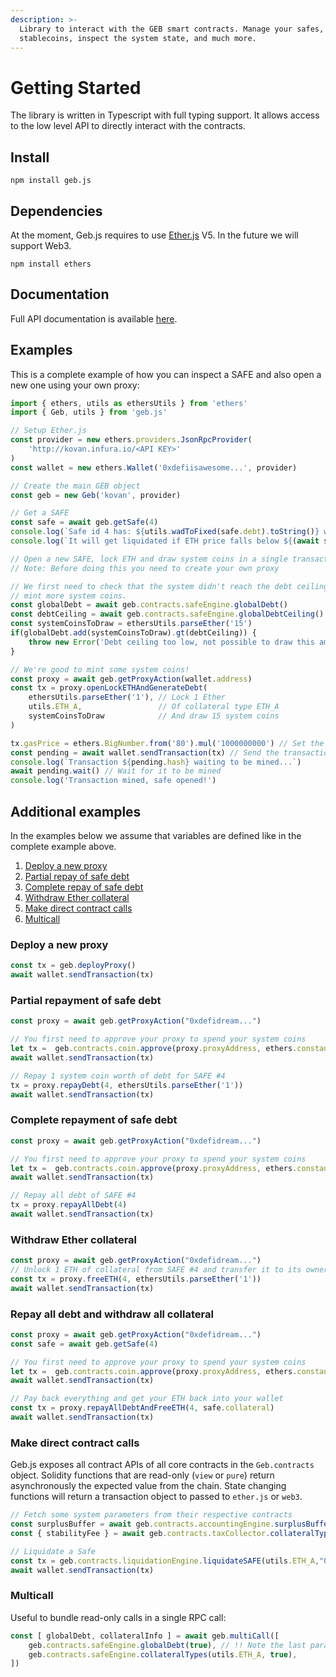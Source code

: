 ```yaml
---
description: >-
  Library to interact with the GEB smart contracts. Manage your safes, mint
  stablecoins, inspect the system state, and much more.
---
```


# Getting Started

The library is written in Typescript with full typing support. It allows access to the low level API to directly interact with the contracts.

## Install

```
npm install geb.js
```

## Dependencies

At the moment, Geb.js requires to use [Ether.js](https://www.npmjs.com/package/ethers) V5. In the future we will support Web3.

```
npm install ethers
```

## Documentation

Full API documentation is available [here](https://docs.reflexer.finance/geb-js/gettingstarted).

## Examples

This is a complete example of how you can inspect a SAFE and also open a new one using your own proxy:

```typescript
import { ethers, utils as ethersUtils } from 'ethers'
import { Geb, utils } from 'geb.js'

// Setup Ether.js
const provider = new ethers.providers.JsonRpcProvider(
    'http://kovan.infura.io/<API KEY>'
)
const wallet = new ethers.Wallet('0xdefiisawesome...', provider)

// Create the main GEB object
const geb = new Geb('kovan', provider)

// Get a SAFE
const safe = await geb.getSafe(4)
console.log(`Safe id 4 has: ${utils.wadToFixed(safe.debt).toString()} worth of debt.`)
console.log(`It will get liquidated if ETH price falls below ${(await safe.liquidationPrice())?.toString()} USD.`)

// Open a new SAFE, lock ETH and draw system coins in a single transaction using a proxy
// Note: Before doing this you need to create your own proxy

// We first need to check that the system didn't reach the debt ceiling so that we can
// mint more system coins.
const globalDebt = await geb.contracts.safeEngine.globalDebt()
const debtCeiling = await geb.contracts.safeEngine.globalDebtCeiling()
const systemCoinsToDraw = ethersUtils.parseEther('15')
if(globalDebt.add(systemCoinsToDraw).gt(debtCeiling)) {
    throw new Error('Debt ceiling too low, not possible to draw this amount of system coins.')
}

// We're good to mint some system coins! 
const proxy = await geb.getProxyAction(wallet.address)
const tx = proxy.openLockETHAndGenerateDebt(
    ethersUtils.parseEther('1'), // Lock 1 Ether
    utils.ETH_A,                 // Of collateral type ETH_A
    systemCoinsToDraw            // And draw 15 system coins
)

tx.gasPrice = ethers.BigNumber.from('80').mul('1000000000') // Set the gas price to 80 Gwei
const pending = await wallet.sendTransaction(tx) // Send the transaction
console.log(`Transaction ${pending.hash} waiting to be mined...`)
await pending.wait() // Wait for it to be mined
console.log('Transaction mined, safe opened!')
```

## Additional examples

In the examples below we assume that variables are defined like in the complete example above.

1. [Deploy a new proxy](broken-reference)
2. [Partial repay of safe debt](broken-reference)
3. [Complete repay of safe debt](broken-reference)
4. [Withdraw Ether collateral](broken-reference)
5. [Make direct contract calls](broken-reference)
6. [Multicall](broken-reference)

### Deploy a new proxy

```typescript
const tx = geb.deployProxy()
await wallet.sendTransaction(tx)
```

### Partial repayment of safe debt

```typescript
const proxy = await geb.getProxyAction("0xdefidream...")

// You first need to approve your proxy to spend your system coins
let tx =  geb.contracts.coin.approve(proxy.proxyAddress, ethers.constants.MaxUint256)
await wallet.sendTransaction(tx)

// Repay 1 system coin worth of debt for SAFE #4
tx = proxy.repayDebt(4, ethersUtils.parseEther('1'))
await wallet.sendTransaction(tx)
```

### Complete repayment of safe debt

```typescript
const proxy = await geb.getProxyAction("0xdefidream...")

// You first need to approve your proxy to spend your system coins
let tx =  geb.contracts.coin.approve(proxy.proxyAddress, ethers.constants.MaxUint256)
await wallet.sendTransaction(tx)

// Repay all debt of SAFE #4
tx = proxy.repayAllDebt(4)
await wallet.sendTransaction(tx)
```

### Withdraw Ether collateral

```typescript
const proxy = await geb.getProxyAction("0xdefidream...")
// Unlock 1 ETH of collateral from SAFE #4 and transfer it to its owner 
const tx = proxy.freeETH(4, ethersUtils.parseEther('1'))
await wallet.sendTransaction(tx)
```

### Repay all debt and withdraw all collateral

```typescript
const proxy = await geb.getProxyAction("0xdefidream...")
const safe = await geb.getSafe(4)

// You first need to approve your proxy to spend your system coins
let tx =  geb.contracts.coin.approve(proxy.proxyAddress, ethers.constants.MaxUint256)
await wallet.sendTransaction(tx)

// Pay back everything and get your ETH back into your wallet
const tx = proxy.repayAllDebtAndFreeETH(4, safe.collateral)
await wallet.sendTransaction(tx)
```

### Make direct contract calls

Geb.js exposes all contract APIs of all core contracts in the `Geb.contracts` object. Solidity functions that are read-only (`view` or `pure`) return asynchronously the expected value from the chain. State changing functions will return a transaction object to passed to `ether.js` or `web3`.

```typescript
// Fetch some system parameters from their respective contracts
const surplusBuffer = await geb.contracts.accountingEngine.surplusBuffer()
const { stabilityFee } = await geb.contracts.taxCollector.collateralTypes(utils.ETH_A)

// Liquidate a Safe
const tx = geb.contracts.liquidationEngine.liquidateSAFE(utils.ETH_A,"0xdefidream...");
await wallet.sendTransaction(tx)
```

### Multicall

Useful to bundle read-only calls in a single RPC call:

```typescript
const [ globalDebt, collateralInfo ] = await geb.multiCall([
    geb.contracts.safeEngine.globalDebt(true), // !! Note the last parameter set to true.
    geb.contracts.safeEngine.collateralTypes(utils.ETH_A, true),
])
```
